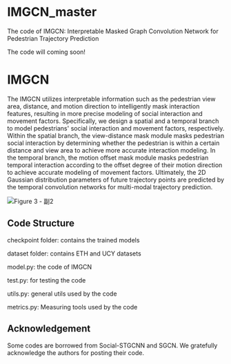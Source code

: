 # IMGCN_master
The code of IMGCN: Interpretable Masked Graph Convolution Network for Pedestrian Trajectory Prediction

The code will coming soon!

# IMGCN
The IMGCN utilizes interpretable information such as the pedestrian view area, distance, and motion direction to intelligently mask interaction features, resulting in more precise modeling of social interaction and movement factors. Specifically, we design a spatial and a temporal branch to model pedestrians' social interaction and movement factors, respectively. Within the spatial branch, the view-distance mask module masks pedestrian social interaction by determining whether the pedestrian is within a certain distance and view area to achieve more accurate interaction modeling. In the temporal branch, the motion offset mask module masks pedestrian temporal interaction according to the offset degree of their motion direction to achieve accurate modeling of movement factors. Ultimately, the 2D Gaussian distribution parameters of future trajectory points are predicted by the temporal convolution networks for multi-modal trajectory prediction.

![Figure 3 - 副2](https://github.com/user-attachments/assets/a42753aa-362a-42d8-b59b-8ba4e7fe0aaf)

## Code Structure
checkpoint folder: contains the trained models

dataset folder: contains ETH and UCY datasets

model.py: the code of IMGCN

test.py: for testing the code

utils.py: general utils used by the code

metrics.py: Measuring tools used by the code

## Acknowledgement
Some codes are borrowed from Social-STGCNN and SGCN. We gratefully acknowledge the authors for posting their code.
